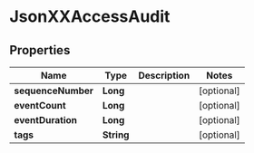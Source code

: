 
# JsonXXAccessAudit

## Properties
Name | Type | Description | Notes
------------ | ------------- | ------------- | -------------
**sequenceNumber** | **Long** |  |  [optional]
**eventCount** | **Long** |  |  [optional]
**eventDuration** | **Long** |  |  [optional]
**tags** | **String** |  |  [optional]



